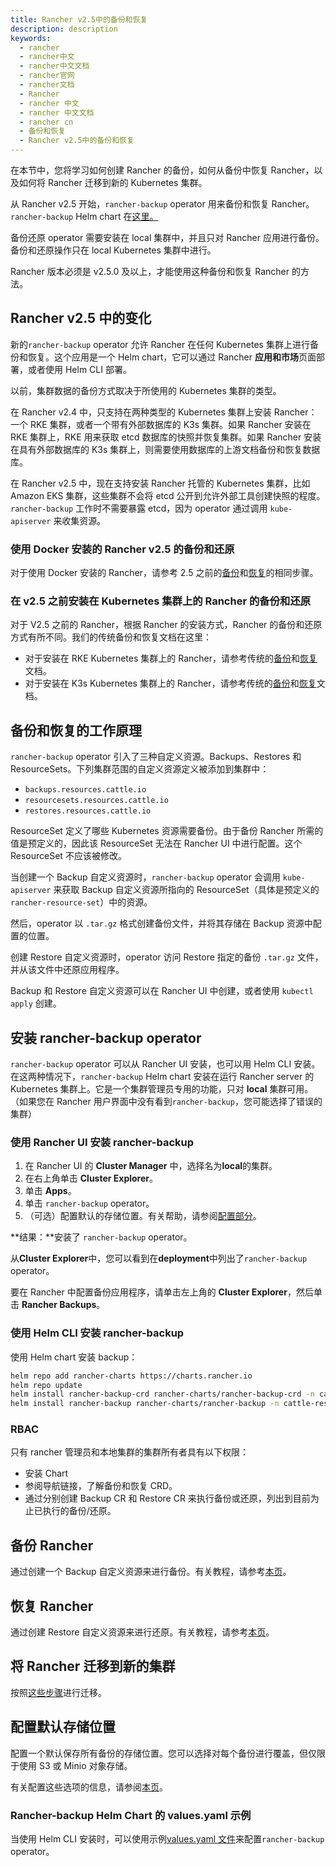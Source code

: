 ```yaml
---
title: Rancher v2.5中的备份和恢复
description: description
keywords:
  - rancher
  - rancher中文
  - rancher中文文档
  - rancher官网
  - rancher文档
  - Rancher
  - rancher 中文
  - rancher 中文文档
  - rancher cn
  - 备份和恢复
  - Rancher v2.5中的备份和恢复
---
```


在本节中，您将学习如何创建 Rancher 的备份，如何从备份中恢复 Rancher，以及如何将 Rancher 迁移到新的 Kubernetes 集群。

从 Rancher v2.5 开始，`rancher-backup` operator 用来备份和恢复 Rancher。`rancher-backup` Helm chart 在[这里。](https://github.com/rancher/charts/tree/main/charts/rancher-backup)

备份还原 operator 需要安装在 local 集群中，并且只对 Rancher 应用进行备份。备份和还原操作只在 local Kubernetes 集群中进行。

Rancher 版本必须是 v2.5.0 及以上，才能使用这种备份和恢复 Rancher 的方法。

## Rancher v2.5 中的变化

新的`rancher-backup` operator 允许 Rancher 在任何 Kubernetes 集群上进行备份和恢复。这个应用是一个 Helm chart，它可以通过 Rancher **应用和市场**页面部署，或者使用 Helm CLI 部署。

以前，集群数据的备份方式取决于所使用的 Kubernetes 集群的类型。

在 Rancher v2.4 中，只支持在两种类型的 Kubernetes 集群上安装 Rancher：一个 RKE 集群，或者一个带有外部数据库的 K3s 集群。如果 Rancher 安装在 RKE 集群上，RKE 用来获取 etcd 数据库的快照并恢复集群。如果 Rancher 安装在具有外部数据库的 K3s 集群上，则需要使用数据库的上游文档备份和恢复数据库。

在 Rancher v2.5 中，现在支持安装 Rancher 托管的 Kubernetes 集群，比如 Amazon EKS 集群，这些集群不会将 etcd 公开到允许外部工具创建快照的程度。`rancher-backup` 工作时不需要暴露 etcd，因为 operator 通过调用 `kube-apiserver` 来收集资源。

### 使用 Docker 安装的 Rancher v2.5 的备份和还原

对于使用 Docker 安装的 Rancher，请参考 2.5 之前的[备份](/docs/rancher2.5/backups/docker-installs/docker-backups/_index)和[恢复](/docs/rancher2.5/backups/docker-installs/docker-restores/_index)的相同步骤。

### 在 v2.5 之前安装在 Kubernetes 集群上的 Rancher 的备份和还原

对于 V2.5 之前的 Rancher，根据 Rancher 的安装方式，Rancher 的备份和还原方式有所不同。我们的传统备份和恢复文档在这里：

- 对于安装在 RKE Kubernetes 集群上的 Rancher，请参考传统的[备份](/docs/rancher2/backups/backup/ha-backups/_index)和[恢复](/docs/rancher2/backups/restore/ha-restore/_index)文档。
- 对于安装在 K3s Kubernetes 集群上的 Rancher，请参考传统的[备份](/docs/rancher2/backups/backup/k3s-backups/_index)和[恢复](/docs/rancher2/backups/restore/k3s-restore/_index)文档。

## 备份和恢复的工作原理

`rancher-backup` operator 引入了三种自定义资源。Backups、Restores 和 ResourceSets。下列集群范围的自定义资源定义被添加到集群中：

- `backups.resources.cattle.io`
- `resourcesets.resources.cattle.io`
- `restores.resources.cattle.io`

ResourceSet 定义了哪些 Kubernetes 资源需要备份。由于备份 Rancher 所需的值是预定义的，因此该 ResourceSet 无法在 Rancher UI 中进行配置。这个 ResourceSet 不应该被修改。

当创建一个 Backup 自定义资源时，`rancher-backup` operator 会调用 `kube-apiserver` 来获取 Backup 自定义资源所指向的 ResourceSet（具体是预定义的 `rancher-resource-set`）中的资源。

然后，operator 以 `.tar.gz` 格式创建备份文件，并将其存储在 Backup 资源中配置的位置。

创建 Restore 自定义资源时，operator 访问 Restore 指定的备份 `.tar.gz` 文件，并从该文件中还原应用程序。

Backup 和 Restore 自定义资源可以在 Rancher UI 中创建，或者使用 `kubectl apply` 创建。

## 安装 rancher-backup operator

`rancher-backup` operator 可以从 Rancher UI 安装，也可以用 Helm CLI 安装。在这两种情况下，`rancher-backup` Helm chart 安装在运行 Rancher server 的 Kubernetes 集群上。它是一个集群管理员专用的功能，只对 **local** 集群可用。（如果您在 Rancher 用户界面中没有看到`rancher-backup`，您可能选择了错误的集群）

### 使用 Rancher UI 安装 rancher-backup

1. 在 Rancher UI 的 **Cluster Manager** 中，选择名为**local**的集群。
1. 在右上角单击 **Cluster Explorer**。
1. 单击 **Apps**。
1. 单击 `rancher-backup` operator。
1. （可选）配置默认的存储位置。有关帮助，请参阅[配置部分](/docs/rancher2.5/backups/configuration/storage-config/_index)。

**结果：**安装了 `rancher-backup` operator。

从**Cluster Explorer**中，您可以看到在**deployment**中列出了`rancher-backup` operator。

要在 Rancher 中配置备份应用程序，请单击左上角的 **Cluster Explorer**，然后单击 **Rancher Backups**。

### 使用 Helm CLI 安装 rancher-backup

使用 Helm chart 安装 backup：

```bash
helm repo add rancher-charts https://charts.rancher.io
helm repo update
helm install rancher-backup-crd rancher-charts/rancher-backup-crd -n cattle-resources-system --create-namespace
helm install rancher-backup rancher-charts/rancher-backup -n cattle-resources-system
```

### RBAC

只有 rancher 管理员和本地集群的集群所有者具有以下权限：

- 安装 Chart
- 参阅导航链接，了解备份和恢复 CRD。
- 通过分别创建 Backup CR 和 Restore CR 来执行备份或还原，列出到目前为止已执行的备份/还原。

## 备份 Rancher

通过创建一个 Backup 自定义资源来进行备份。有关教程，请参考[本页](/docs/rancher2.5/backups/back-up-rancher/_index)。

## 恢复 Rancher

通过创建 Restore 自定义资源来进行还原。有关教程，请参考[本页](/docs/rancher2.5/backups/restoring-rancher/_index)。

## 将 Rancher 迁移到新的集群

按照[这些步骤](/docs/rancher2.5/backups/migrating-rancher/_index)进行迁移。

## 配置默认存储位置

配置一个默认保存所有备份的存储位置。您可以选择对每个备份进行覆盖，但仅限于使用 S3 或 Minio 对象存储。

有关配置这些选项的信息，请参阅[本页](/docs/rancher2.5/backups/configuration/storage-config/_index)。

### Rancher-backup Helm Chart 的 values.yaml 示例

当使用 Helm CLI 安装时，可以使用示例[values.yaml 文件](/docs/rancher2.5/backups/configuration/storage-config/_index#rancher-backup-helm-chart的valuesyaml示例)来配置`rancher-backup` operator。
